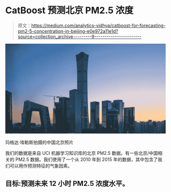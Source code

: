 # CatBoost 预测北京 PM2.5 浓度

> 原文：<https://medium.com/analytics-vidhya/catboost-for-forecasting-pm2-5-concentration-in-beijing-e0e972a11e1d?source=collection_archive---------9----------------------->

![](img/1b92c93599cab01a7685f09a0670ac30.png)

玛格达·埃勒斯拍摄的中国北京照片

我们的数据是来自 UCI 机器学习知识库的北京 PM2.5 数据。有一些北京/中国相关的 PM2.5 数据。我们使用了一个从 2010 年到 2015 年的数据，其中包含了我们可以用作预测特征的气象因素。

## 目标:预测未来 12 小时 PM2.5 浓度水平。